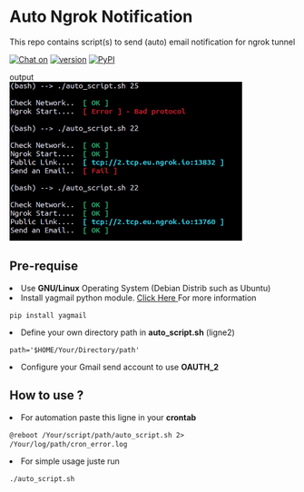 # Auto Ngrok Notification 

This repo contains script(s) to send (auto) email notification for ngrok tunnel <br/>

[![Chat on](https://img.shields.io/badge/Chat_on-Telegram-blue)](https://t.me/Le_Sudo)
[![version](https://img.shields.io/badge/Version-1.2-green?style=flat)]()
[![PyPI](https://img.shields.io/pypi/pyversions/yagmail.svg?style=flat)](https://python.org)

output <br/>
<img src="result.png" alt="result" width="410" height="280" >

## Pre-requise

<li>Use <b>GNU/Linux</b> Operating System (Debian Distrib such as Ubuntu)</li>

<li>Install yagmail python module. <a href='https://mailtrap.io/blog/yagmail-tutorial/'>Click Here </a>For more information</li>

```
pip install yagmail
```

<li>Define your own directory path in <b>auto_script.sh</b> (ligne2)</li>

```
path='$HOME/Your/Directory/path'
```
<li>Configure your Gmail send account to use <b>OAUTH_2</b> </li>

## How to use ?

<li>For automation paste this ligne in your <b>crontab</b></li>

```
@reboot /Your/script/path/auto_script.sh 2> /Your/log/path/cron_error.log
```
<li>For simple usage juste run</li>

```
./auto_script.sh
```
